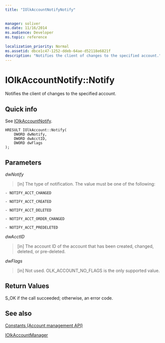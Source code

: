```yaml
---
title: "IOlkAccountNotifyNotify"
 
 
manager: soliver
ms.date: 11/16/2014
ms.audience: Developer
ms.topic: reference
 
localization_priority: Normal
ms.assetid: dbce1c47-1252-ddeb-64ae-d52118e6821f
description: "Notifies the client of changes to the specified account."
---
```


# IOlkAccountNotify::Notify

Notifies the client of changes to the specified account.
  
## Quick info

See [IOlkAccountNotify](iolkaccountnotify.md).
  
```
HRESULT IOlkAccount::Notify(  
    DWORD dwNotify, 
    DWORD dwAcctID, 
    DWORD dwFlags 
);

```

## Parameters

 _dwNotify_
  
> [in] The type of notification. The value must be one of the following:
    
    - NOTIFY_ACCT_CHANGED 
    
    - NOTIFY_ACCT_CREATED 
    
    - NOTIFY_ACCT_DELETED
    
    - NOTIFY_ACCT_ORDER_CHANGED 
    
    - NOTIFY_ACCT_PREDELETED 
    
 _dwAcctID_
  
> [in] The account ID of the account that has been created, changed, deleted, or pre-deleted.
    
 _dwFlags_
  
>  [in] Not used. OLK_ACCOUNT_NO_FLAGS is the only supported value. 
    
## Return Values

S_OK if the call succeeded; otherwise, an error code.
  
## See also



[Constants (Account management API)](constants-account-management-api.md)
  
[IOlkAccountManager](iolkaccountmanager.md)

